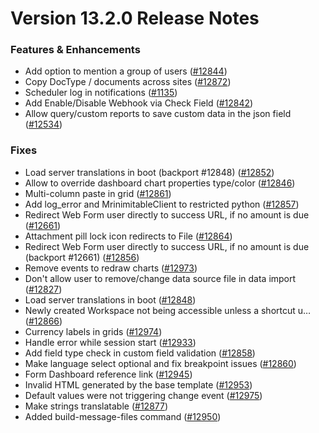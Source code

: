 # Version 13.2.0 Release Notes

### Features & Enhancements

- Add option to mention a group of users ([#12844](https://github.com/mrinimitable/mrinimitable/pull/12844))
- Copy DocType / documents across sites ([#12872](https://github.com/mrinimitable/mrinimitable/pull/12872))
- Scheduler log in notifications ([#1135](https://github.com/mrinimitable/mrinimitable/pull/1135))
- Add Enable/Disable Webhook via Check Field ([#12842](https://github.com/mrinimitable/mrinimitable/pull/12842))
- Allow query/custom reports to save custom data in the json field ([#12534](https://github.com/mrinimitable/mrinimitable/pull/12534))

### Fixes

- Load server translations in boot (backport #12848) ([#12852](https://github.com/mrinimitable/mrinimitable/pull/12852))
- Allow to override dashboard chart properties type/color ([#12846](https://github.com/mrinimitable/mrinimitable/pull/12846))
- Multi-column paste in grid ([#12861](https://github.com/mrinimitable/mrinimitable/pull/12861))
- Add log_error and MrinimitableClient to restricted python ([#12857](https://github.com/mrinimitable/mrinimitable/pull/12857))
- Redirect Web Form user directly to success URL, if no amount is due ([#12661](https://github.com/mrinimitable/mrinimitable/pull/12661))
- Attachment pill lock icon redirects to File ([#12864](https://github.com/mrinimitable/mrinimitable/pull/12864))
- Redirect Web Form user directly to success URL, if no amount is due (backport #12661) ([#12856](https://github.com/mrinimitable/mrinimitable/pull/12856))
- Remove events to redraw charts ([#12973](https://github.com/mrinimitable/mrinimitable/pull/12973))
- Don't allow user to remove/change data source file in data import ([#12827](https://github.com/mrinimitable/mrinimitable/pull/12827))
- Load server translations in boot ([#12848](https://github.com/mrinimitable/mrinimitable/pull/12848))
- Newly created Workspace not being accessible unless a shortcut u… ([#12866](https://github.com/mrinimitable/mrinimitable/pull/12866))
- Currency labels in grids ([#12974](https://github.com/mrinimitable/mrinimitable/pull/12974))
- Handle error while session start ([#12933](https://github.com/mrinimitable/mrinimitable/pull/12933))
- Add field type check in custom field validation ([#12858](https://github.com/mrinimitable/mrinimitable/pull/12858))
- Make language select optional and fix breakpoint issues ([#12860](https://github.com/mrinimitable/mrinimitable/pull/12860))
- Form Dashboard reference link ([#12945](https://github.com/mrinimitable/mrinimitable/pull/12945))
- Invalid HTML generated by the base template ([#12953](https://github.com/mrinimitable/mrinimitable/pull/12953))
- Default values were not triggering change event ([#12975](https://github.com/mrinimitable/mrinimitable/pull/12975))
- Make strings translatable ([#12877](https://github.com/mrinimitable/mrinimitable/pull/12877))
- Added build-message-files command ([#12950](https://github.com/mrinimitable/mrinimitable/pull/12950))